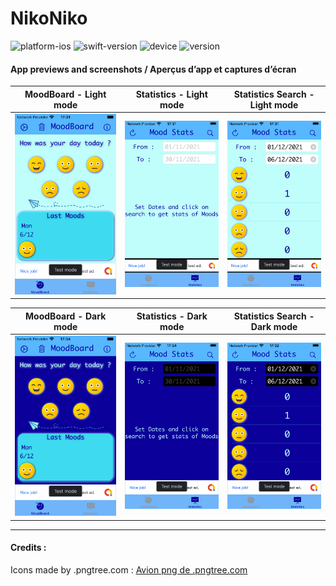 # NikoNiko

![platform-ios](https://img.shields.io/badge/platform-iOS--iPadOS-lightgrey.svg) ![swift-version](https://img.shields.io/badge/swift-5.5-red.svg) ![device](https://img.shields.io/badge/Device-iPhone--iPad-green)
![version](https://img.shields.io/badge/Version-1.0-blue)



#### App previews and screenshots / Aperçus d’app et captures d’écran

| MoodBoard - Light mode | Statistics - Light mode | Statistics Search - Light mode |
| -------- | ------------- | ------------- |
|![MoodBoard Light](source/images/MoodBoard-Light.png) |![Statistics Empty Light](source/images/StatisticsEmptyLight.png) |![Statistics Search Light](source/images/StatisticsSearchLight.png) |

| MoodBoard - Dark mode | Statistics - Dark mode | Statistics Search - Dark mode |
| -------- | ------------- | ------------- |
|![MoodBoard Dark](source/images/MoodBoard-Dark.png) |![Statistics Empty Dark](source/images/StatisticsEmptyDark.png) |![Statistics Search Dark](source/images/StatisticsSearchDark.png) |

---

#### Credits :

Icons made by .pngtree.com : [Avion png de .pngtree.com ](https://.pngtree.com/so/Avion)

